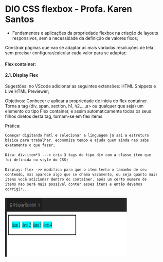 # DIO CSS flexbox - Profa. Karen Santos

* Fundamentos e aplicações da propriedade flexbox na criação de layouts responsivos, sem a necessidade da definição de valores fixos;

Construir páginas que vao se adaptar as mais variadas resoluções de tela sem precisar configurar/calcular cada valor para se adaptar;
        
####  Flex container: 

#### 2.1. Display Flex

Sugestões: no VScode adicionar as seguintes extensões: HTML Snippets e Live HTML Previewer;

Objetivos: Conhecer e aplicar a propriedade de inicia do flex container.
Torna a tag (div, span, section, h1, h2,...,a> ou qualquer que seja) um elemento do tipo Flex container, e assim automaticamente todos os seus filhos diretos desta tag, tornam-se em flex items.

Prática:

    Começar digitando hmtl e selecionar a linguagem já sai a estrutura básica para trabalhar, economiza tempo e ajuda quem ainda nao sabe exatamente o que fazer;

    Dica: div.item*3 ---> cria 3 tags do tipo div com a classe item que foi definida no style do CSS;   

    Display: flex ->> modifica para que o item tenha o tamanho de seu conteúdo, mas aparece algo que se chama vazamento, ou seja quanto mais itens você adicionar dentro do container, após um certo numero de items nao será mais possivel conter esses itens e então devemos corrigir...

<img src="../0-display-flex-img/1.png" width="400" height="200">



